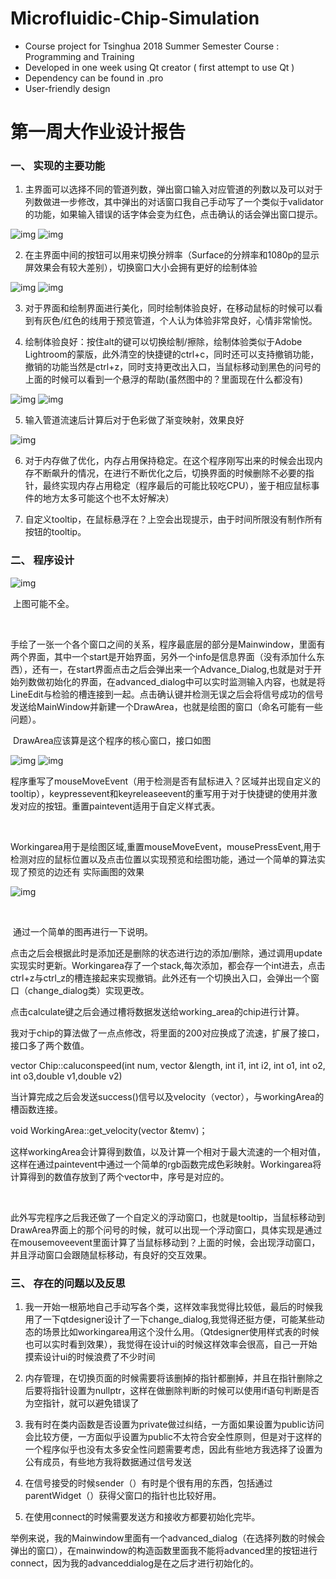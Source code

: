 # Microfluidic-Chip-Simulation

+ Course project for Tsinghua 2018 Summer Semester Course : Programming and Training
+ Developed in one week using Qt creator ( first attempt to use Qt )
+ Dependency can be found in .pro
+ User-friendly design



# 第一周大作业设计报告

### 一、     实现的主要功能

1. 主界面可以选择不同的管道列数，弹出窗口输入对应管道的列数以及可以对于列数做进一步修改，其中弹出的对话窗口我自己手动写了一个类似于validator的功能，如果输入错误的话字体会变为红色，点击确认的话会弹出窗口提示。

![img](READMEimage/clip_image002.jpg)    ![img](READMEimage/clip_image004.jpg)

2. 在主界面中间的按钮可以用来切换分辨率（Surface的分辨率和1080p的显示屏效果会有较大差别），切换窗口大小会拥有更好的绘制体验

![img](READMEimage/clip_image006.jpg)      ![img](READMEimage/clip_image008.jpg)

3. 对于界面和绘制界面进行美化，同时绘制体验良好，在移动鼠标的时候可以看到有灰色/红色的线用于预览管道，个人认为体验非常良好，心情非常愉悦。

4. 绘制体验良好：按住alt的键可以切换绘制/擦除，绘制体验类似于Adobe Lightroom的蒙版，此外清空的快捷键的ctrl+c，同时还可以支持撤销功能，撤销的功能当然是ctrl+z，同时支持更改出入口，当鼠标移动到黑色的问号的上面的时候可以看到一个悬浮的帮助(虽然图中的？里面现在什么都没有)

![img](READMEimage/clip_image010.jpg)  ![img](READMEimage/clip_image012.jpg)

5. 输入管道流速后计算后对于色彩做了渐变映射，效果良好

![img](READMEimage/clip_image014.jpg)

6. 对于内存做了优化，内存占用保持稳定。在这个程序刚写出来的时候会出现内存不断飙升的情况，在进行不断优化之后，切换界面的时候删除不必要的指针，最终实现内存占用稳定（程序最后的可能比较吃CPU），鉴于相应鼠标事件的地方太多可能这个也不太好解决）

7. 自定义tooltip，在鼠标悬浮在？上空会出现提示，由于时间所限没有制作所有按钮的tooltip。

### 二、     程序设计

![img](READMEimage/clip_image016.jpg)

​       上图可能不全。

​       

手绘了一张一个各个窗口之间的关系，程序最底层的部分是Mainwindow，里面有两个界面，其中一个start是开始界面，另外一个info是信息界面（没有添加什么东西），还有一，在start界面点击之后会弹出来一个Advance_Dialog,也就是对于开始列数做初始化的界面，在advanced_dialog中可以实时监测输入内容，也就是将LineEdit与检验的槽连接到一起。点击确认键并检测无误之后会将信号成功的信号发送给MainWindow并新建一个DrawArea，也就是绘图的窗口（命名可能有一些问题）。

​       DrawArea应该算是这个程序的核心窗口，接口如图

![img](READMEimage/clip_image018.jpg) ![img](READMEimage/clip_image020.jpg)

​       程序重写了mouseMoveEvent（用于检测是否有鼠标进入？区域并出现自定义的tooltip），keypressevent和keyreleaseevent的重写用于对于快捷键的使用并激发对应的按钮。重置paintevent适用于自定义样式表。

​       

​       Workingarea用于是绘图区域,重置mouseMoveEvent，mousePressEvent,用于检测对应的鼠标位置以及点击位置以实现预览和绘图功能，通过一个简单的算法实现了预览的边还有 实际画图的效果

![img](READMEimage/clip_image022.jpg)

​       

​       通过一个简单的图再进行一下说明。

​       点击之后会根据此时是添加还是删除的状态进行边的添加/删除，通过调用update实现实时更新。Workingarea存了一个stack<int>,每次添加，都会存一个int进去，点击ctrl+z与ctrl_z的槽连接起来实现撤销。此外还有一个切换出入口，会弹出一个窗口（change_dialog类）实现更改。

​       点击calculate键之后会通过槽将数据发送给working_area的chip进行计算。

​       我对于chip的算法做了一点点修改，将里面的200对应换成了流速，扩展了接口，接口多了两个数值。

vector<double> Chip::caluconspeed(int num, vector<double> &length, int i1, int i2, int o1, int o2, int o3,double v1,double v2)

​       当计算完成之后会发送success()信号以及velocity（vector<double>），与workingArea的槽函数连接。

void WorkingArea::get_velocity(vector<double> &temv)；

​       这样workingArea会计算得到数值，以及计算一个相对于最大流速的一个相对值，这样在通过paintevent中通过一个简单的rgb函数完成色彩映射。Workingarea将计算得到的数值存放到了两个vector中，序号是对应的。

​       

​       此外写完程序之后我还做了一个自定义的浮动窗口，也就是tooltip，当鼠标移动到DrawArea界面上的那个问号的时候，就可以出现一个浮动窗口，具体实现是通过在mousemoveevent里面计算了当鼠标移动到？上面的时候，会出现浮动窗口，并且浮动窗口会跟随鼠标移动，有良好的交互效果。

 

### 三、     存在的问题以及反思

1. 我一开始一根筋地自己手动写各个类，这样效率我觉得比较低，最后的时候我用了一下qtdesigner设计了一下change_dialog,我觉得还挺方便，可能某些动态的场景比如workingarea用这个没什么用。（Qtdesigner使用样式表的时候也可以实时看到效果），我觉得在设计ui的时候这样效率会很高，自己一开始摸索设计ui的时候浪费了不少时间

2. 内存管理，在切换页面的时候需要将该删掉的指针都删掉，并且在指针删除之后要将指针设置为nullptr，这样在做删除判断的时候可以使用if语句判断是否为空指针，就可以避免错误了

3. 我有时在类内函数是否设置为private做过纠结，一方面如果设置为public访问会比较方便，一方面似乎设置为public不太符合安全性原则，但是对于这样的一个程序似乎也没有太多安全性问题需要考虑，因此有些地方我选择了设置为公有成员，有些地方我将数据通过信号发送

4. 在信号接受的时候sender（）有时是个很有用的东西，包括通过parentWidget（）获得父窗口的指针也比较好用。

5. 在使用connect的时候需要发送方和接收方都要初始化完毕。

举例来说，我的Mainwindow里面有一个advanced_dialog（在选择列数的时候会弹出的窗口），在mainwindow的构造函数里面我不能将advanced里的按钮进行connect，因为我的advanceddialog是在之后才进行初始化的。

​       